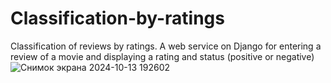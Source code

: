 # Classification-by-ratings
Classification of reviews by ratings. A web service on Django for entering a review of a movie and displaying a rating and status (positive or negative)
![Снимок экрана 2024-10-13 192602](https://github.com/user-attachments/assets/90c81e9e-468d-42b1-87d3-787d45b7cb59)

